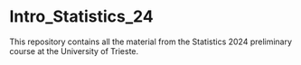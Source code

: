 # Intro_Statistics_24
This repository contains all the material from the Statistics 2024 preliminary course at the University of Trieste.
